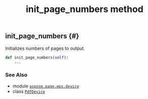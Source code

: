 ﻿---
title: init_page_numbers method
second_title: Aspose.Page for Python via .NET API References
description: 
type: docs
weight: 30
url: /python-net/aspose.page.eps.device/pdfdevice/init_page_numbers/
is_root: false
---

## init_page_numbers {#}

Initializes numbers of pages to output.



```python
def init_page_numbers(self):
    ...
```





### See Also
* module [`aspose.page.eps.device`](../../)
* class [`PdfDevice`](/page/python-net/aspose.page.eps.device/pdfdevice)

